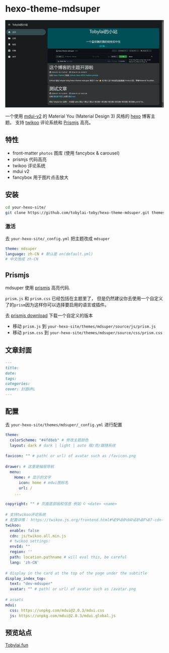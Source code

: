 # hexo-theme-mdsuper
![1706268121039](README/1706268121039.png)

一个使用 [mdui-v2](https://mdui.org) 的 Material You (Material Design 3) 风格的 [hexo](https://hexo.io) 博客主题。
支持 [twikoo](https://twikoo.js.org) 评论系统和 [Prismjs](https://prismjs.com/) 高亮。

## 特性
- front-matter `photos` 图库 (使用 fancybox & carousel)
- prismjs 代码高亮
- twikoo 评论系统
- mdui v2
- fancybox 用于图片点击放大

## 安装
```bash
cd your-hexo-site/
git clone https://github.com/tobylai-toby/hexo-theme-mdsuper.git themes/mdsuper
```
### 激活
去 `your-hexo-site/_config.yml` 把主题改成 `mdsuper`
```yaml
theme: mdsuper
language: zh-CN # 默认是 en(default.yml)
# 中文改成 zh-CN
```
## Prismjs
mdsuper 使用 [prismjs](https://prismjs.com/) 高亮代码.

`prism.js` 和 `prism.css` 已经包括在主题里了， 但是仍然建议你去使用一个自定义了的`prism`因为这样你可以选择要启用的语言或插件。

去 [prismjs download](https://prismjs.com/download.html) 下载一个自定义的版本
- 移动 `prism.js` 到 `your-hexo-site/themes/mdsuper/source/js/prism.js`
- 移动 `prism.css` 到 `your-hexo-site/themes/mdsuper/source/css/prism.css`

## 文章封面
```markdown
---
title: 
date: 
tags: 
categories: 
cover: 封面URL
---
```

## 配置
去 `your-hexo-site/themes/mdsuper/_config.yml` 进行配置
```yaml
theme:
  colorScheme: "#4fd8eb" # 修改主题颜色
  layout: dark # dark | light | auto 暗/亮/跟随系统

favicon: "" # path( or url) of avatar such as /favicon.png

drawer: # 这里是抽屉导航
  menu: 
    Home: # 显示的文字
      icon: home # mdui图标名
      url: /
    ...

copyright: "" # 页面底部版权信息 例如 © <date> <name>

# 支持twikoo评论系统
# 配置详情： https://twikoo.js.org/frontend.html#%E9%80%9A%E8%BF%87-cdn-%E5%BC%95%E5%85%A5
twikoo: 
  enable: false
  cdn: js/twikoo.all.min.js 
  # twikoo settings:
  envId: ""
  region: '' 
  path: location.pathname # will eval this, be careful
  lang: 'zh-CN' 

# display in the card at the top of the page under the subtitle
display_index_top:
  text: "dev-mdsuper"
  avatar: "" # path( or url) of avatar such as /avatar.png

# assets
mdui:
  css: https://unpkg.com/mdui@2.0.3/mdui.css
  js: https://unpkg.com/mdui@2.0.3/mdui.global.js
```
## 预览站点
[Tobylai.fun](https://tobylai.fun)